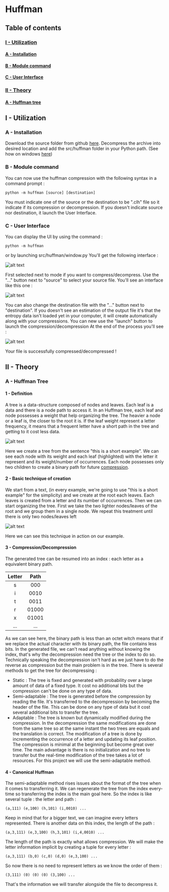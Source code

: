 # Huffman
## Table of contents
### [I - Utilization](#i---utilization-1)
#### [A - Installation](#a---installation-1)
#### [B - Module command](#b---module-command-1)
#### [C - User Interface](#c---user-interface-1)
### [II - Theory](#ii---theory-1)
####  [A - Huffman tree](#a---huffman-tree-1)
## I - Utilization
### A - Installation
Download the source folder from github [here](https://github.com/mortrevere/huffman/archive/master.zip). Decompress the archive into desired location and add the src/huffman folder in your Python path. (See how on windows [here](https://docs.python.org/3/using/windows.html#excursus-setting-environment-variables))
### B - Module command
You can now use the huffman compression with the following syntax in a command prompt :

    python -m huffman [source] [destination]
   
You must indicate one of the source or the destination to be ".clh" file so it indicate if its compression or decompression.
If you doesn't indicate source nor destination, it launch the User Interface.
### C - User Interface
You can display the UI by using the command :

    python -m huffman
    
or by launching src/huffman/window.py
You'll get the following interface :

![alt text][UI1]

First selected next to mode if you want to compress/decompress.
Use the "..." button next to "source" to select your source file.
You'll see an interface like this one :

![alt text][UI2]

You can also change the destination file with the "..." button next to "destination". 
If you doesn't see an estimation of the output file it's that the entropy data isn't loaded yet in your computer, it will create automatically along with your compressions. 
You can new use the "launch" button to launch the compression/decompression
At the end of the process you'll see :

![alt text][UI3]

Your file is successfully compressed/decompressed !
## II - Theory
### A - Huffman Tree
#### 1 - Definition
A tree is a data-structure composed of nodes and leaves. Each leaf is a data and there is a node path to access it. In an Huffman tree, each leaf and node possesses a weight that help organizing the tree. The heavier a node or a leaf is, the closer to the root it is. If the leaf weight represent a letter frequency, it means that a frequent letter have a short path in the tree and getting to it cost less data.

![alt text][example1]

Here we create a tree from the sentence "this is a short example".
We can see each node with its weight and each leaf (highlighted) with the letter it represent and its weight/number of occurrences. Each node possesses only two children to create a binary path for future [compression](#c---compressiondecompression).
#### 2 - Basic technique of creation
We start from a text, (in every example, we're going to use "this is a short example" for the simplicity) and we create at the root each leaves. Each leaves is created from a letter and its number of occurrences. Then we can start organizing the tree. First we take the two lighter nodes/leaves of the root and we group them in a single node. We repeat this treatment until there is only two nodes/leaves left

![alt text][example2]

Here we can see this technique in action on our example. 
#### 3 - Compression/Decompression
The generated tree can be resumed into an index : each letter as a equivalent binary path.

Letter | Path
:---: | :---:
s | 000
i | 0010
t | 0011
r | 01000
x | 01001
... | ...

As we can see here, the binary path is less than an octet witch means that if we replace the actual character with its binary path, the file contains less bits. 
In the generated file, we can't read anything without knowing the index, that's why the decompression need the tree or the index to do so. Technically speaking the decompression isn't hard as we just have to do the reverse as compression but the main problem is in the tree. There is several methods to get the tree for decompressing :

* Static :
The tree is fixed and generated with probability over a large amount of data of a fixed type. It cost no additional bits but the compression can't be done on any type of data.
* Semi-adaptable :
The tree is generated before the compression by reading the file. It's transferred to the decompression by becoming the header of the file. This can be done on any type of data but it cost several additional bits to transfer the tree.
* Adaptable :
The tree is known but dynamically modified during the compression. In the decompression the same modifications are done from the same tree so at the same instant the two trees are equals and the translation is correct. The modification of a tree is done by incrementing the occurrence of a letter and updating its leaf position. The compression is minimal at the beginning but become great over time. The main advantage is there is no initialization and no tree to transfer but the real-time modification of the tree takes a lot of resources.
For this project we will use the semi-adaptable method.

#### 4 - Canonical Huffman
The semi-adaptable method rises issues about the format of the tree when it comes to transferring it. We can regenerate the tree from the index every-time so transferring the index is the main goal here. So the index is like several tuple : the letter and path :
```
(a,111) (e,100) (h,101) (i,0010) ...
```
Keep in mind that for a bigger text, we can imagine every letters represented.
There is another data on this index, the length of the path :
```
(a,3,111) (e,3,100) (h,3,101) (i,4,0010) ...
```
The length of the path is exactly what allows compression.
We will make the letter information implicit by creating a tuple for every letter :
```
(a,3,111) (b,0) (c,0) (d,0) (e,3,100) ...
```
So now there is no need to represent letters as we know the order of them :
```
(3,111) (0) (0) (0) (3,100) ...
```
That's the information we will transfer alongside the file to decompress it.

[UI1]: https://github.com/mortrevere/huffman/raw/master/doc/img/UI1.png "First look at the user interface"
[UI2]: https://github.com/mortrevere/huffman/raw/master/doc/img/UI2.png "Second look at the user interface"
[UI3]: https://github.com/mortrevere/huffman/raw/master/doc/img/UI3.png "Final look at the user interface"
[example1]: https://github.com/mortrevere/huffman/raw/master/doc/img/exampletree.png "An example with 'this is a short example'"
[example2]: https://github.com/mortrevere/huffman/raw/master/doc/img/exampletree.gif "An example of tree creation"


